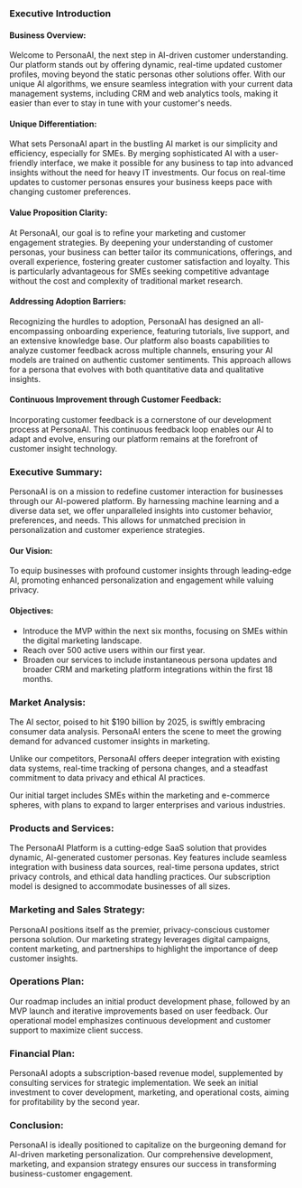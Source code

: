 ### Executive Introduction

#### Business Overview:
Welcome to PersonaAI, the next step in AI-driven customer understanding. Our platform stands out by offering dynamic, real-time updated customer profiles, moving beyond the static personas other solutions offer. With our unique AI algorithms, we ensure seamless integration with your current data management systems, including CRM and web analytics tools, making it easier than ever to stay in tune with your customer's needs.

#### Unique Differentiation:
What sets PersonaAI apart in the bustling AI market is our simplicity and efficiency, especially for SMEs. By merging sophisticated AI with a user-friendly interface, we make it possible for any business to tap into advanced insights without the need for heavy IT investments. Our focus on real-time updates to customer personas ensures your business keeps pace with changing customer preferences.

#### Value Proposition Clarity:
At PersonaAI, our goal is to refine your marketing and customer engagement strategies. By deepening your understanding of customer personas, your business can better tailor its communications, offerings, and overall experience, fostering greater customer satisfaction and loyalty. This is particularly advantageous for SMEs seeking competitive advantage without the cost and complexity of traditional market research.

#### Addressing Adoption Barriers:
Recognizing the hurdles to adoption, PersonaAI has designed an all-encompassing onboarding experience, featuring tutorials, live support, and an extensive knowledge base. Our platform also boasts capabilities to analyze customer feedback across multiple channels, ensuring your AI models are trained on authentic customer sentiments. This approach allows for a persona that evolves with both quantitative data and qualitative insights.

#### Continuous Improvement through Customer Feedback:
Incorporating customer feedback is a cornerstone of our development process at PersonaAI. This continuous feedback loop enables our AI to adapt and evolve, ensuring our platform remains at the forefront of customer insight technology.

### Executive Summary:

PersonaAI is on a mission to redefine customer interaction for businesses through our AI-powered platform. By harnessing machine learning and a diverse data set, we offer unparalleled insights into customer behavior, preferences, and needs. This allows for unmatched precision in personalization and customer experience strategies.

#### Our Vision:
To equip businesses with profound customer insights through leading-edge AI, promoting enhanced personalization and engagement while valuing privacy.

#### Objectives:
- Introduce the MVP within the next six months, focusing on SMEs within the digital marketing landscape.
- Reach over 500 active users within our first year.
- Broaden our services to include instantaneous persona updates and broader CRM and marketing platform integrations within the first 18 months.

### Market Analysis:

The AI sector, poised to hit $190 billion by 2025, is swiftly embracing consumer data analysis. PersonaAI enters the scene to meet the growing demand for advanced customer insights in marketing.

Unlike our competitors, PersonaAI offers deeper integration with existing data systems, real-time tracking of persona changes, and a steadfast commitment to data privacy and ethical AI practices.

Our initial target includes SMEs within the marketing and e-commerce spheres, with plans to expand to larger enterprises and various industries.

### Products and Services:

The PersonaAI Platform is a cutting-edge SaaS solution that provides dynamic, AI-generated customer personas. Key features include seamless integration with business data sources, real-time persona updates, strict privacy controls, and ethical data handling practices. Our subscription model is designed to accommodate businesses of all sizes.

### Marketing and Sales Strategy:

PersonaAI positions itself as the premier, privacy-conscious customer persona solution. Our marketing strategy leverages digital campaigns, content marketing, and partnerships to highlight the importance of deep customer insights.

### Operations Plan:

Our roadmap includes an initial product development phase, followed by an MVP launch and iterative improvements based on user feedback. Our operational model emphasizes continuous development and customer support to maximize client success.

### Financial Plan:

PersonaAI adopts a subscription-based revenue model, supplemented by consulting services for strategic implementation. We seek an initial investment to cover development, marketing, and operational costs, aiming for profitability by the second year.

### Conclusion:

PersonaAI is ideally positioned to capitalize on the burgeoning demand for AI-driven marketing personalization. Our comprehensive development, marketing, and expansion strategy ensures our success in transforming business-customer engagement.

